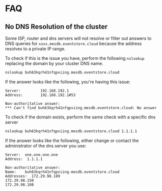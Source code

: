# FAQ

## No DNS Resolution of the cluster

Some ISP, router and dns servers will not resolve or filter out answers to DNS queries for  `xxxx.mesdb.eventstore.cloud` because the address resolves to a private IP range.

To check if this is the issue you have, perform the following `nslookup` replacing the domain by your cluster DNS name.
``` bash
nslookup buh63kqrh41nfqpviing.mesdb.eventstore.cloud
```
If the answer looks like the following, you're having this issue:
```
Server:         192.168.192.1
Address:        192.168.192.1#53

Non-authoritative answer:
*** Can't find buh63kqrh41nfqpviing.mesdb.eventstore.cloud: No answer
```

To check if the domain exists, perform the same check with a specific dns server
``` bash
nslookup buh63kqrh41nfqpviing.mesdb.eventstore.cloud 1.1.1.1
```
If the answer looks like the following, either change or contact the administrator of the dns server you use: 
```
Server:  one.one.one.one
Address:  1.1.1.1

Non-authoritative answer:
Name:    buh63kqrh41nfqpviing.mesdb.eventstore.cloud
Addresses:  172.29.98.189
172.29.98.150
172.29.98.108
```